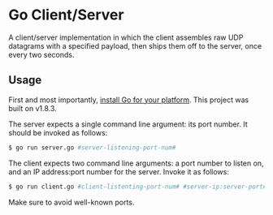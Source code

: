 # Go Client/Server

A client/server implementation in which the client assembles raw UDP datagrams with a specified
payload, then ships them off to the server, once every two seconds.

## Usage

First and most importantly, <a target="_blank" href="https://golang.org/doc/install">install Go for your platform</a>. This project was built on v1.8.3.

The server expects a single command line argument: its port number. It should be invoked as follows:

```sh
$ go run server.go #server-listening-port-num#
```

The client expects two command line arguments: a port number to listen on, and an IP address:port number for the server. Invoke it as follows:

```sh
$ go run client.go #client-listenting-port-num# #server-ip:server-port#
```

Make sure to avoid well-known ports.
